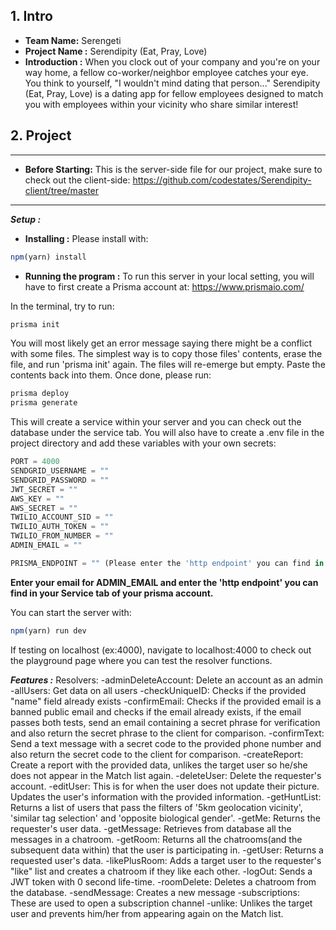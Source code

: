 ## 1. Intro

- **Team Name:** Serengeti
- **Project Name :** Serendipity (Eat, Pray, Love)
- **Introduction :** When you clock out of your company and you're on your way home, a fellow co-worker/neighbor employee catches your eye. You think to yourself, "I wouldn't mind dating that person..."
Serendipity (Eat, Pray, Love) is a dating app for fellow employees designed to match you with employees within your vicinity who share similar interest!

## 2. Project

---

- **Before Starting:** 
This is the server-side file for our project, make sure to check out the client-side: https://github.com/codestates/Serendipity-client/tree/master

---

 ***Setup :***

- **Installing :**  Please install with:
```js
npm(yarn) install
``` 



- **Running the program :**
To run this server in your local setting, you will have to first create a Prisma account at: https://www.prismaio.com/

In the terminal, try to run:
```js
prisma init
```
You will most likely get an error message saying there might be a conflict with some files. The simplest way is to copy those files' contents, erase the file, and run 'prisma init' again. The files will re-emerge but empty. Paste the contents back into them.
Once done, please run:
```js
prisma deploy
prisma generate
```
This will create a service within your server and you can check out the database under the service tab.
You will also have to create a .env file in the project directory and add these variables with your own secrets:
```js
PORT = 4000
SENDGRID_USERNAME = ""
SENDGRID_PASSWORD = ""
JWT_SECRET = ""
AWS_KEY = ""
AWS_SECRET = ""
TWILIO_ACCOUNT_SID = ""
TWILIO_AUTH_TOKEN = ""
TWILIO_FROM_NUMBER = ""
ADMIN_EMAIL = ""

PRISMA_ENDPOINT = "" (Please enter the 'http endpoint' you can find in your Service tab of your prisma account.)
```
**Enter your email for ADMIN_EMAIL and enter the 'http endpoint' you can find in your Service tab of your prisma account.**


You can start the server with:
```js
npm(yarn) run dev
```

If testing on localhost (ex:4000), navigate to localhost:4000 to check out the playground page where you can test the resolver functions.



 ***Features :***
 Resolvers:
-adminDeleteAccount: Delete an account as an admin
-allUsers: Get data on all users
-checkUniqueID: Checks if the provided "name" field already exists
-confirmEmail: Checks if the provided email is a banned public email and checks if the email already exists, if the email passes both tests, send an email containing a secret phrase for verification and also return the secret phrase to the client for comparison.
-confirmText: Send a text message with a secret code to the provided phone number and also return the secret code to the client for comparison.
-createReport: Create a report with the provided data, unlikes the target user so he/she does not appear in the Match list again.
-deleteUser: Delete the requester's account.
-editUser: This is for when the user does not update their picture. Updates the user's information with the provided information.
-getHuntList: Returns a list of users that pass the filters of '5km geolocation vicinity', 'similar tag selection' and 'opposite biological gender'.
-getMe: Returns the requester's user data.
-getMessage: Retrieves from database all the messages in a chatroom.
-getRoom: Returns all the chatrooms(and the subsequent data within) that the user is participating in.
-getUser: Returns a requested user's data.
-likePlusRoom: Adds a target user to the requester's "like" list and creates a chatroom if they like each other.
-logOut: Sends a JWT token with 0 second life-time.
-roomDelete: Deletes a chatroom from the database.
-sendMessage: Creates a new message
-subscriptions: These are used to open a subscription channel
-unlike: Unlikes the target user and prevents him/her from appearing again on the Match list.

